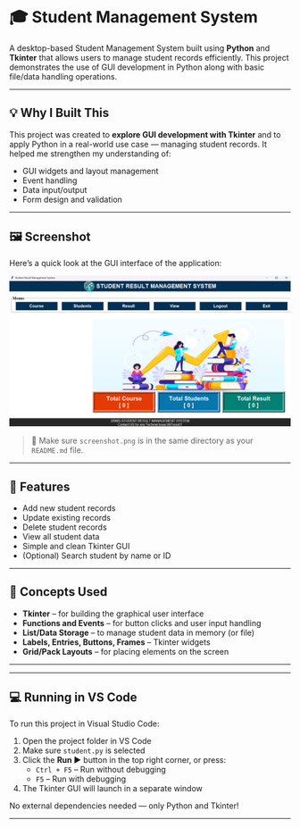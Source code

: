 # 🎓 Student Management System

A desktop-based Student Management System built using **Python** and **Tkinter** that allows users to manage student records efficiently. This project demonstrates the use of GUI development in Python along with basic file/data handling operations.

---

## 💡 Why I Built This

This project was created to **explore GUI development with Tkinter** and to apply Python in a real-world use case — managing student records. It helped me strengthen my understanding of:
- GUI widgets and layout management
- Event handling
- Data input/output
- Form design and validation

---

## 🖼️ Screenshot

Here’s a quick look at the GUI interface of the application:

<p align="center">
  <img src="screenshot.png" alt="Student Management System GUI" width="600"/>
</p>

> 📝 Make sure `screenshot.png` is in the same directory as your `README.md` file.

---

## 📌 Features

- Add new student records
- Update existing records
- Delete student records
- View all student data
- Simple and clean Tkinter GUI
- (Optional) Search student by name or ID

---

## 🧠 Concepts Used

- **Tkinter** – for building the graphical user interface
- **Functions and Events** – for button clicks and user input handling
- **List/Data Storage** – to manage student data in memory (or file)
- **Labels, Entries, Buttons, Frames** – Tkinter widgets
- **Grid/Pack Layouts** – for placing elements on the screen

---

---

## 💻 Running in VS Code

To run this project in Visual Studio Code:

1. Open the project folder in VS Code
2. Make sure `student.py` is selected
3. Click the **Run ▶️** button in the top right corner, or press:
   - `Ctrl + F5` – Run without debugging
   - `F5` – Run with debugging
4. The Tkinter GUI will launch in a separate window

No external dependencies needed — only Python and Tkinter!

---
